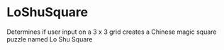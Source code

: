 # LoShuSquare
Determines if user input on a 3 x 3 grid creates a Chinese magic square puzzle named Lo Shu Square
